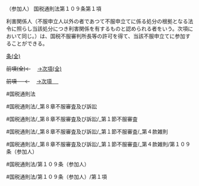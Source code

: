 （参加人）
国税通則法第１０９条第１項

利害関係人（不服申立人以外の者であつて不服申立てに係る処分の根拠となる法令に照らし当該処分につき利害関係を有するものと認められる者をいう。次項において同じ。）は、国税不服審判所長等の許可を得て、当該不服申立てに参加することができる。

[条(全)](国税通則法＿＿＿＿＿第１０９条_.md)

~~前項(全)←~~　  [→次項(全)](国税通則法＿＿＿＿＿第１０９条第２項_.md)

~~前項 　 ←~~　  [→次項 　 ](国税通則法＿＿＿＿＿第１０９条第２項.md)



#国税通則法

#国税通則法/_第８章不服審査及び訴訟

#国税通則法/_第８章不服審査及び訴訟/_第１節不服審査

#国税通則法/_第８章不服審査及び訴訟/_第１節不服審査/_第４款雑則

#国税通則法/_第８章不服審査及び訴訟/_第１節不服審査/_第４款雑則/第１０９条（参加人）

#国税通則法/第１０９条（参加人）

#国税通則法/第１０９条（参加人）/第１項

